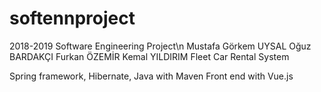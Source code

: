 # softennproject
2018-2019 Software Engineering Project\n
Mustafa Görkem UYSAL
Oğuz BARDAKÇI
Furkan ÖZEMİR
Kemal YILDIRIM
Fleet Car Rental System

Spring framework, Hibernate, Java with Maven
Front end with Vue.js
